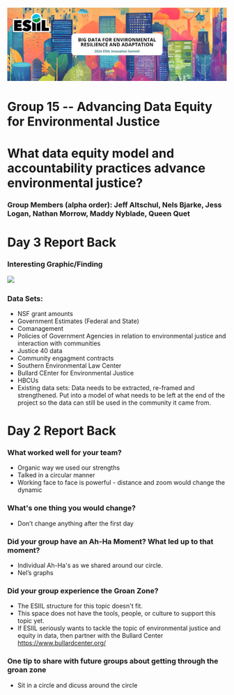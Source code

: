 ![](./assets/esiil_content/Summit_Header.png)

# Group 15 -- Advancing Data Equity for Environmental Justice

# What data equity model and accountability practices advance environmental justice?

### Group Members (alpha order): Jeff Altschul, Nels Bjarke, Jess Logan, Nathan Morrow, Maddy Nyblade, Queen Quet

# Day 3 Report Back

### Interesting Graphic/Finding
![](./assets/GrantsEJAmount.png)

### Data Sets:

- NSF grant amounts
- Government Estimates (Federal and State)
- Comanagement 
- Policies of Government Agencies in relation to environmental justice and interaction with communities
- Justice 40 data
- Community engagment contracts 
- Southern Environmental Law Center
- Bullard CEnter for Environmental Justice
- HBCUs
- Existing data sets: Data needs to be extracted, re-framed and strengthened. Put into a model of what needs to be left at the end of the project so the data can still be used in the community it came from.

# Day 2 Report Back

### What worked well for your team?
- Organic way we used our strengths
- Talked in a circular manner
- Working face to face is powerful - distance and zoom would change the dynamic

### What's one thing you would change?
- Don’t change anything after the first day

### Did your group have an Ah-Ha Moment? What led up to that moment?
- Individual Ah-Ha's as we shared around our circle. 
- Nel’s graphs

### Did your group experience the Groan Zone?
- The ESIIL structure for this topic doesn't fit.
- This space does not have the tools, people, or culture to support this topic yet. 
- If ESIIL seriously wants to tackle the topic of environmental justice and equity in data, then partner with the Bullard Center <https://www.bullardcenter.org/>

### One tip to share with future groups about getting through the groan zone
- Sit in a circle and dicuss around the circle


